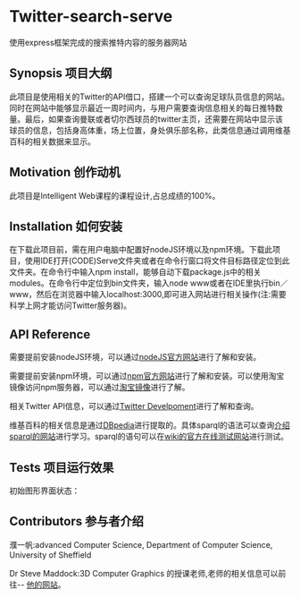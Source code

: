 # Twitter-search-serve
使用express框架完成的搜索推特内容的服务器网站
## Synopsis 项目大纲
此项目是使用相关的Twitter的API借口，搭建一个可以查询足球队员信息的网站。同时在网站中能够显示最近一周时间内，与用户需要查询信息相关的每日推特数量。最后，如果查询曼联或者切尔西球员的twitter主页，还需要在网站中显示该球员的信息，包括身高体重，场上位置，身处俱乐部名称，此类信息通过调用维基百科的相关数据来显示。
## Motivation 创作动机
此项目是Intelligent Web课程的课程设计,占总成绩的100%。
## Installation 如何安装
在下载此项目前，需在用户电脑中配置好nodeJS环境以及npm环境。下载此项目，使用IDE打开(CODE)Serve文件夹或者在命令行窗口将文件目标路径定位到此文件夹。在命令行中输入npm install，能够自动下载package.js中的相关modules。在命令行中定位到bin文件夹，输入node www或者在IDE里执行bin／www，然后在浏览器中输入localhost:3000,即可进入网站进行相关操作(注:需要科学上网才能访问Twitter服务器)。
## API Reference
需要提前安装nodeJS环境，可以通过[nodeJS官方网站](http://nodejs.cn/)进行了解和安装。

需要提前安装npm环境，可以通过[npm官方网站](https://www.npmjs.com/)进行了解和安装。可以使用淘宝镜像访问npm服务器，可以通过[淘宝镜像](http://npm.taobao.org/)进行了解。

相关Twitter API信息，可以通过[Twitter Develpoment](dev.twitter.com/)进行了解和查询。

维基百科的相关信息是通过[DBpedia](http://wiki.dbpedia.org/)进行提取的。具体sparql的语法可以查询[介绍sparql的网站](http://www.xjtushilei.com/2012/11/04/sparql%E5%AD%A6%E4%B9%A0sparql%E7%A4%BA%E4%BE%8B-dbpedia%E5%9C%A8%E7%BA%BF%E9%AA%8C%E8%AF%81/)进行学习。sparql的语句可以在[wiki的官方在线测试网站](http://dbpedia.org/sparql)进行测试。
## Tests 项目运行效果
初始图形界面状态：

## Contributors 参与者介绍
濮一帆:advanced Computer Science, Department of Computer Science, University of Sheffield

Dr Steve Maddock:3D Computer Graphics 的授课老师,老师的相关信息可以前往-- [他的网站](http://staffwww.dcs.shef.ac.uk/people/S.Maddock/index.shtml)。
